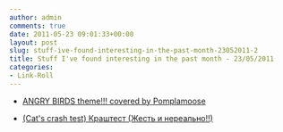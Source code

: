 ```yaml
---
author: admin
comments: true
date: 2011-05-23 09:01:33+00:00
layout: post
slug: stuff-ive-found-interesting-in-the-past-month-23052011-2
title: Stuff I've found interesting in the past month - 23/05/2011
categories:
- Link-Roll
---
```


  * [ANGRY BIRDS theme!!! covered by Pomplamoose](http://www.youtube.com/watch?v=7UCm6uyzNE8&feature=autoshare)
  

  * [(Cat's crash test) Краштест (Жесть и нереально!!)](http://www.youtube.com/watch?v=u011XHmYq1Q&feature=autoshare)
  

